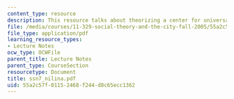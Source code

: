 ```yaml
---
content_type: resource
description: This resource talks about theorizing a center for universal design.
file: /media/courses/11-329-social-theory-and-the-city-fall-2005/55a2c57f01152468f244d8c65ecc1362_ssn7_nilina.pdf
file_type: application/pdf
learning_resource_types:
- Lecture Notes
ocw_type: OCWFile
parent_title: Lecture Notes
parent_type: CourseSection
resourcetype: Document
title: ssn7_nilina.pdf
uid: 55a2c57f-0115-2468-f244-d8c65ecc1362
---
```

